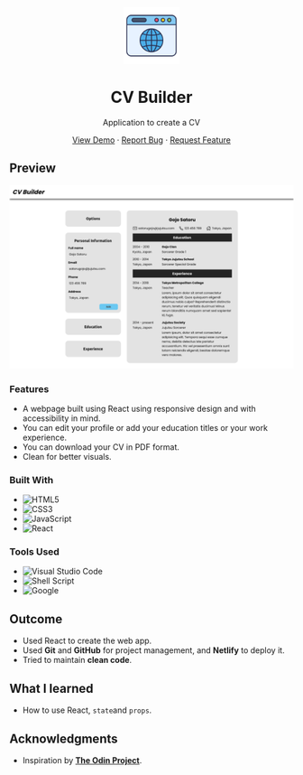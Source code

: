 <div align="center">
    <img alt="logo" src="./src/assets/readme/webpage_icon.png" style="height: 100px">
    <h1>CV Builder</h1>
    <p>Application to create a CV</p>
    <p>
        <a href="https://jotafer19.github.io/homepage/" target="_blank" rel="noreferrer noopener">View Demo</a> · 
        <a href="https://github.com/jotafer19/cv-application/issues" target="_blank" rel="noreferrer noopener">Report Bug</a> ·
        <a href="hhttps://github.com/jotafer19/cv-application/issues" target="_blank" rel="noreferrer noopener"> Request Feature</a>
    </p>
</div>

## Preview

<div style="text-align: center"><img alt="Project Preview" src="./src/assets/readme/preview.png"></div>

### Features

- A webpage built using React using responsive design and with accessibility in mind.
- You can edit your profile or add your education titles or your work experience.
- You can download your CV in PDF format.
- Clean for better visuals.

### Built With

- ![HTML5](https://img.shields.io/badge/html5-%23E34F26.svg?style=for-the-badge&logo=html5&logoColor=white)
- ![CSS3](https://img.shields.io/badge/css3-%231572B6.svg?style=for-the-badge&logo=css3&logoColor=white)
- ![JavaScript](https://img.shields.io/badge/javascript-%23323330.svg?style=for-the-badge&logo=javascript&logoColor=%23F7DF1E)
- ![React](https://img.shields.io/badge/react-black?style=for-the-badge&logo=react
)

### Tools Used

- ![Visual Studio Code](https://img.shields.io/badge/Visual%20Studio%20Code-0078d7.svg?style=for-the-badge&logo=visual-studio-code&logoColor=white)
- ![Shell Script](https://img.shields.io/badge/Terminal-%23121011.svg?style=for-the-badge&logo=gnu-bash&logoColor=white)
- ![Google](https://img.shields.io/badge/google-4285F4?style=for-the-badge&logo=google&logoColor=white)

## Outcome

- Used React to create the web app.
- Used **Git** and **GitHub** for project management, and **Netlify** to deploy it.
- Tried to maintain **clean code**.

## What I learned

- How to use React, `state`and `props`.

## Acknowledgments

- Inspiration by [**The Odin Project**](https://www.theodinproject.com/lessons/node-path-react-new-cv-application).

